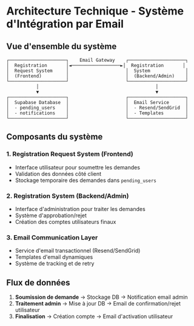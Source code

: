 # Architecture Technique - Système d'Intégration par Email

## Vue d'ensemble du système

```
┌─────────────────────┐    Email Gateway    ┌─────────────────────┐
│  Registration       │◄──────────────────►│  Registration       │
│  Request System     │                     │  System             │
│  (Frontend)         │                     │  (Backend/Admin)    │
└─────────────────────┘                     └─────────────────────┘
           │                                           │
           ▼                                           ▼
┌─────────────────────┐                     ┌─────────────────────┐
│  Supabase Database  │                     │  Email Service      │
│  - pending_users    │                     │  - Resend/SendGrid  │
│  - notifications    │                     │  - Templates        │
└─────────────────────┘                     └─────────────────────┘
```

## Composants du système

### 1. Registration Request System (Frontend)
- Interface utilisateur pour soumettre les demandes
- Validation des données côté client
- Stockage temporaire des demandes dans `pending_users`

### 2. Registration System (Backend/Admin)
- Interface d'administration pour traiter les demandes
- Système d'approbation/rejet
- Création des comptes utilisateurs finaux

### 3. Email Communication Layer
- Service d'email transactionnel (Resend/SendGrid)
- Templates d'email dynamiques
- Système de tracking et de retry

## Flux de données

1. **Soumission de demande** → Stockage DB → Notification email admin
2. **Traitement admin** → Mise à jour DB → Email de confirmation/rejet utilisateur
3. **Finalisation** → Création compte → Email d'activation utilisateur